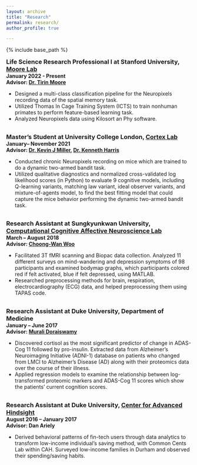 ```yaml
---
layout: archive
title: "Research"
permalink: research/
author_profile: true

---
```


<style type='text/css'>
h2, h3, h4, h5, h6 {margin: 0;}
.br {display: block; margin-bottom: 0em; margin: 0;} 
</style>

{% include base_path %}

### Life Science Research Professional I at Stanford University, [Moore Lab](https://www.moorelabstanford.com)
#### January 2022 - Present
#### Advisor: [Dr. Tirin Moore](https://profiles.stanford.edu/tirin-moore)
- Designed a multi-class classification pipeline for the Neuropixels recording data of the spatial memory task.
- Utilized Thomas In Cage Training System (ICTS) to train nonhuman primates to perform feature-based learning task.
- Analyzed Neuropixels data using Kilosort an Phy software.
<br/>

### Master’s Student at University College London, [Cortex Lab](https://www.ucl.ac.uk/cortexlab/)
#### January– November 2021 
#### Advisor: [Dr. Kevin J Miller](https://scholar.google.com/citations?user=qSZJKJIAAAAJ&hl=en), [Dr. Kenneth Harris](https://scholar.google.com/citations?user=jcYBNfIAAAAJ&hl=en)
- Conducted chronic Neuropixels recording on mice which are trained to do a dynamic two-armed bandit task.
- Utilized qualitative diagnostics and normalized cross-validated log likelihood scores (in Python) to evaluate 9 cognitive
models, including Q-learning variants, matching law variant, ideal observer variants, and mixture-of-agents model, to find
the best fitting model that could capture the mice behavior performing the dynamic two-armed bandit task.
<br/>

### Research Assistant at Sungkyunkwan University, [Computational Cognitive Affective Neuroscience Lab](https://cocoanlab.github.io)
#### March – August 2018 
#### Advisor: [Choong-Wan Woo](https://scholar.google.com/citations?user=fZLY5H8AAAAJ&hl=en)
- Facilitated 3T fMRI scanning and Biopac data collection. Analyzed 11 different surveys on mind-wandering and depression symptoms of 98 participants and examined bodymap graphs, which participants colored red if felt activated, blue if felt depressed, using MATLAB.
- Researched preprocessing methods for brain, respiration, electrocardiography (ECG) data, and helped preprocessing them using TAPAS code.
<br/>

### Research Assistant at Duke University, Department of Medicine
#### January – June 2017 
#### Advisor: [Murali Doraiswamy](https://scholars.duke.edu/person/dorai001) 
- Discovered cortisol as the most significant predictor of change in ADAS-Cog 11 followed by pro-insulin. Extracted data
from Alzheimer’s Neuroimaging Initiative (ADNI-1) database on patients who changed from LMCI to Alzheimer’s Disease
(AD) along with their proteomics data over the course of their illness.
- Applied regression models to examine the relationship between log-transformed proteomic markers and ADAS-Cog 11
scores which show the patients’ current cognition scores.
<br/>

### Research Assistant at Duke University, [Center for Advanced Hindsight](https://advanced-hindsight.com)
#### August 2016 – January 2017 
#### Advisor: Dan Ariely
- Derived behavioral patterns of fin-tech users through data analytics to transform low-income individual’s saving method, with Common Cents Lab within CAH. Surveyed low-income families in Durham and observed their spending/saving habits.
<br/>
